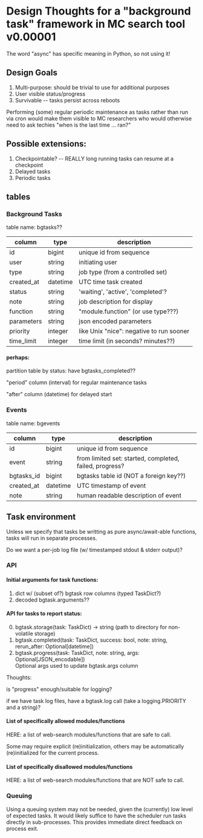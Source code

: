 # Design Thoughts for a "background task" framework in MC search tool v0.00001

The word "async" has specific meaning in Python, so not using it!

## Design Goals

1. Multi-purpose: should be trivial to use for additional purposes
2. User visible status/progress
3. Survivable -- tasks persist across reboots

Performing (some) regular periodic maintenance as tasks rather than
run via cron would make them visible to MC researchers who would
otherwise need to ask techies "when is the last time ... ran?"

## Possible extensions:

1. Checkpointable? -- REALLY long running tasks can resume at a checkpoint
2. Delayed tasks
3. Periodic tasks

## tables

### Background Tasks

table name: bgtasks??


column     | type     | description
-----------|----------|-------------------------
id         | bigint   | unique id from sequence
user       | string   | initiating user
type       | string   | job type (from a controlled set)
created_at | datetime | UTC time task created
status     | string   | 'waiting', 'active', 'completed'?
note       | string   | job description for display
function   | string   | "module.function" (or use type???)
parameters | string   | json encoded parameters
priority   | integer  | like Unix "nice": negative to run sooner
time_limit | integer  | time limit (in seconds? minutes??)

#### perhaps:

partition table by status:  have bgtasks_completed??

"period" column (interval) for regular maintenance tasks

"after" column (datetime) for delayed start

### Events

table name: bgevents

column     | type     | description
-----------|----------|------------------------
id         | bigint   | unique id from sequence
event      | string   | from limited set: started, completed, failed, progress?
bgtasks_id | bigint   | bgtasks table id (NOT a foreign key??)
created_at | datetime | UTC timestamp of event
note       | string   | human readable description of event

## Task environment

Unless we specify that tasks be writting as pure async/await-able functions,
tasks will run in separate processes.

Do we want a per-job log file (w/ timestamped stdout & stderr output)?

### API

#### Initial arguments for task functions:

1. dict w/ (subset of?) bgtask row columns (typed TaskDict?)
2. decoded bgtask.arguments??

#### API for tasks to report status:

0. bgtask.storage(task: TaskDict) -> string (path to directory for non-volatile storage)
1. bgtask.completed(task: TaskDict, success: bool, note: string, rerun_after: Optional[datetime])
2. bgtask.progress(task: TaskDict, note: string, args: Optional[JSON_encodable])\
	Optional args used to update bgtask.args column

Thoughts:

is "progress" enough/suitable for logging?

if we have task log files, have a bgtask.log call (take a logging.PRIORITY and a string)?

#### List of specifically allowed modules/functions

HERE: a list of web-search modules/functions that are safe to call.

Some may require explicit (re)initialization, others may
be automatically (re)initialized for the current process.

#### List of specifically disallowed modules/functions

HERE: a list of web-search modules/functions that are NOT safe to call.

### Queuing

Using a queuing system may not be needed, given the (currently) low
level of expected tasks.  It would likely suffice to have the
scheduler run tasks directly in sub-processes.  This provides
immediate direct feedback on process exit.
